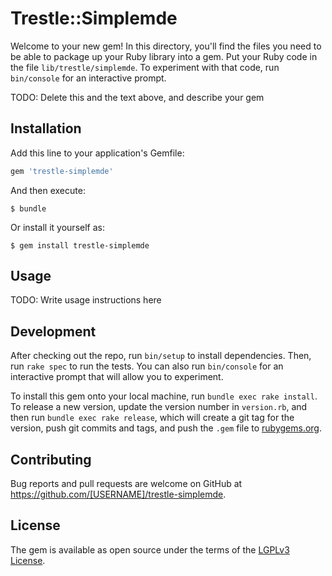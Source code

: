 # Trestle::Simplemde

Welcome to your new gem! In this directory, you'll find the files you need to be able to package up your Ruby library into a gem. Put your Ruby code in the file `lib/trestle/simplemde`. To experiment with that code, run `bin/console` for an interactive prompt.

TODO: Delete this and the text above, and describe your gem

## Installation

Add this line to your application's Gemfile:

```ruby
gem 'trestle-simplemde'
```

And then execute:

    $ bundle

Or install it yourself as:

    $ gem install trestle-simplemde

## Usage

TODO: Write usage instructions here

## Development

After checking out the repo, run `bin/setup` to install dependencies. Then, run `rake spec` to run the tests. You can also run `bin/console` for an interactive prompt that will allow you to experiment.

To install this gem onto your local machine, run `bundle exec rake install`. To release a new version, update the version number in `version.rb`, and then run `bundle exec rake release`, which will create a git tag for the version, push git commits and tags, and push the `.gem` file to [rubygems.org](https://rubygems.org).

## Contributing

Bug reports and pull requests are welcome on GitHub at https://github.com/[USERNAME]/trestle-simplemde.

## License

The gem is available as open source under the terms of the [LGPLv3 License](https://opensource.org/licenses/LGPL-3.0).
